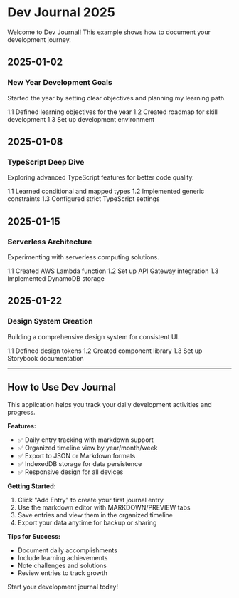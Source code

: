 # Dev Journal 2025

Welcome to Dev Journal! This example shows how to document your development journey.

## 2025-01-02

### New Year Development Goals

Started the year by setting clear objectives and planning my learning path.

1.1 Defined learning objectives for the year
1.2 Created roadmap for skill development
1.3 Set up development environment

## 2025-01-08

### TypeScript Deep Dive

Exploring advanced TypeScript features for better code quality.

1.1 Learned conditional and mapped types
1.2 Implemented generic constraints
1.3 Configured strict TypeScript settings

## 2025-01-15

### Serverless Architecture

Experimenting with serverless computing solutions.

1.1 Created AWS Lambda function
1.2 Set up API Gateway integration
1.3 Implemented DynamoDB storage

## 2025-01-22

### Design System Creation

Building a comprehensive design system for consistent UI.

1.1 Defined design tokens
1.2 Created component library
1.3 Set up Storybook documentation

---

## How to Use Dev Journal

This application helps you track your daily development activities and progress.

**Features:**

- ✅ Daily entry tracking with markdown support
- ✅ Organized timeline view by year/month/week
- ✅ Export to JSON or Markdown formats
- ✅ IndexedDB storage for data persistence
- ✅ Responsive design for all devices

**Getting Started:**

1. Click "Add Entry" to create your first journal entry
2. Use the markdown editor with MARKDOWN/PREVIEW tabs
3. Save entries and view them in the organized timeline
4. Export your data anytime for backup or sharing

**Tips for Success:**

- Document daily accomplishments
- Include learning achievements
- Note challenges and solutions
- Review entries to track growth

Start your development journal today!

